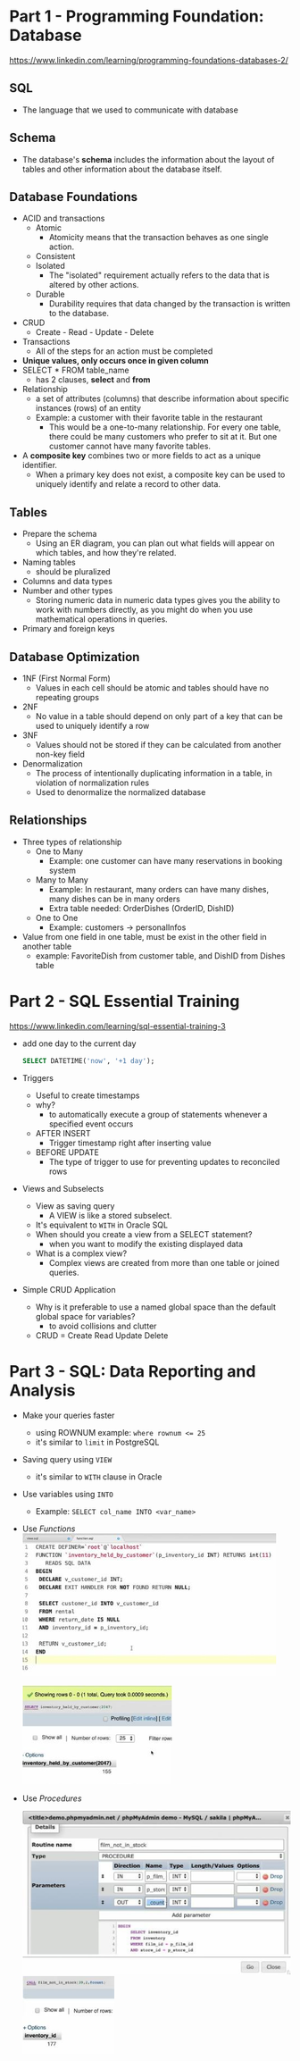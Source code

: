 # Part 1 - Programming Foundation: Database

https://www.linkedin.com/learning/programming-foundations-databases-2/

## SQL

- The language that we used to communicate with database

## Schema

- The database's **schema** includes the information about the layout of tables and other information about the database itself. 

## Database Foundations

- ACID and transactions
  - Atomic
    - Atomicity means that the transaction behaves as one single action.        
  - Consistent
  - Isolated
    - The "isolated" requirement actually refers to the data that is altered by other actions.          
  - Durable
    - Durability requires that data changed by the transaction is written to the database.        
- CRUD
  - Create - Read - Update - Delete
- Transactions
  - All of the steps for an action must be completed
- **Unique values, only occurs once in given column**
- SELECT * FROM table_name
  - has 2 clauses, **select** and **from**
- Relationship
  - a set of attributes (columns) that describe information about specific instances (rows) of an entity
  - Example: a customer with their favorite table in the restaurant
    - This would be a one-to-many relationship. For every one table, there could be many customers who prefer to sit at it. But one customer cannot have many favorite tables.        
- A **composite key** combines two or more fields to act as a unique identifier.
  - When a primary key does not exist, a composite key can be used to uniquely identify and relate a record to other data.        

## Tables

- Prepare the schema
  - Using an ER diagram, you can plan out what fields will appear on which tables, and how they're related.
- Naming tables
  - should be pluralized
- Columns and data types
- Number and other types
  - Storing numeric data in numeric data types gives you the  ability to work with numbers directly, as you might do when you use  mathematical operations in queries.        
- Primary and foreign keys

## Database Optimization
- 1NF (First Normal Form)
   - Values in each cell should be atomic and tables should have no repeating groups
- 2NF
   - No value in a table should depend on only part of a key that can be used to uniquely identify a row
- 3NF
   - Values should not be stored if they can be calculated from another non-key field
- Denormalization
   - The process of intentionally duplicating information in a table, in violation of normalization rules
   - Used to denormalize the normalized database

## Relationships

- Three types of relationship
  - One to Many
    - Example: one customer can have many reservations in booking system
  - Many to Many
    - Example: In restaurant, many orders can have many dishes, many dishes can be in many orders
    - Extra table needed: OrderDishes (OrderID, DishID)
  - One to One
    - Example: customers -> personalInfos
- Value from one field in one table, must be exist in the other field in another table
  - example: FavoriteDish from customer table, and DishID from Dishes table



# Part 2 - SQL Essential Training

https://www.linkedin.com/learning/sql-essential-training-3



- add one day to the current day

  ```sql
  SELECT DATETIME('now', '+1 day');
  ```

- Triggers

  - Useful to create timestamps
  - why?
    - to automatically execute a group of statements whenever a specified event occurs
  - AFTER INSERT
    - Trigger timestamp right after inserting value
  - BEFORE UPDATE
    - The type of trigger to use for preventing updates to reconciled rows

- Views and Subselects

  - View as saving query
    - A VIEW is like a stored subselect.
  - It's equivalent to `WITH` in Oracle SQL
  - When should you create a view from a SELECT statement?
    - when you want to modify the existing displayed data
  - What is a complex view?
    - Complex views are created from more than one table or joined queries.

- Simple CRUD Application

  - Why is it preferable to use a named global space than the default global space for variables?
    - to avoid collisions and clutter
  - CRUD = Create Read Update Delete



# Part 3 - SQL: Data Reporting and Analysis

- Make your queries faster
  - using ROWNUM
    example: `where rownum <= 25`
  - it's similar to `limit` in PostgreSQL
  
- Saving query using `VIEW`

  - it's similar to `WITH` clause in Oracle

- Use variables using `INTO`

  - Example: `SELECT col_name INTO <var_name>`

- Use *Functions*
  ![sql_function_declaration](img/SQL_Developer/sql_function_declaration.jpg)

  ![sql_function_output](img/SQL_Developer/sql_function_output.jpg)

- Use *Procedures*

  ![sql_procedure_declaration](img/SQL_Developer/sql_procedure_declaration.jpg)
  ![sql_procedure_output](img/SQL_Developer/sql_procedure_output.jpg)

